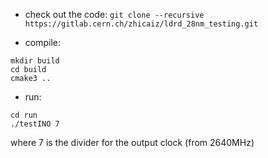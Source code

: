 - check out the code:
`git clone --recursive https://gitlab.cern.ch/zhicaiz/ldrd_28nm_testing.git`

- compile:

```
mkdir build
cd build
cmake3 ..
```

- run:
```
cd run
./testINO 7
```

where 7 is the divider for the output clock (from 2640MHz)
